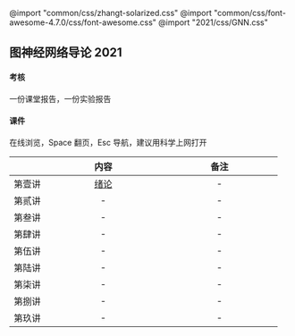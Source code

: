 @import "common/css/zhangt-solarized.css"
@import "common/css/font-awesome-4.7.0/css/font-awesome.css"
@import "2021/css/GNN.css"

<style>
    font-family: EBG, fzlz, fzht;
    font-weight: normal;
    background-color: var(--base3);
    color: var(--solarized-base01);
    table th:first-of-type {
        width: 12em;
    }
    table th:nth-of-type(2) {
        width: 12em;
    }
    table th:nth-of-type(3) {
        width: 12em;
    }
</style>

## 图神经网络导论 2021

#### 考核

一份课堂报告，一份实验报告

#### 课件

在线浏览，Space 翻页，Esc 导航，建议用科学上网打开

|        |         内容         | 备注 |
| :----: | :------------------: | :--: |
| 第壹讲 | [绪论](2021/01.html) |  -   |
| 第贰讲 |          -           |  -   |
| 第叁讲 |          -           |  -   |
| 第肆讲 |          -           |  -   |
| 第伍讲 |          -           |  -   |
| 第陆讲 |          -           |  -   |
| 第柒讲 |          -           |  -   |
| 第捌讲 |          -           |  -   |
| 第玖讲 |          -           |  -   |
